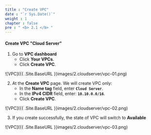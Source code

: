 ```yaml
---
title : "Create VPC"
date : "`r Sys.Date()`"
weight : 1
chapter : false
pre : " <b> 2.1 </b> "
---
```



#### Create VPC "Cloud Server"
1. Go to **VPC dashboard**
   + Click **Your VPCs**.
   + Click **Create VPC**.

![VPC]({{ .Site.BaseURL }}images/2.cloudserver/vpc-01.png)

2. At the **Create VPC** page. We will create VPC only:
   + In the **Name tag** field, enter **`Cloud Server`**.
   + In the **IPv4 CIDR** field, enter: **`10.10.0.0/16`**.
   + Click **Create VPC**.

![VPC]({{ .Site.BaseURL }}images/2.cloudserver/vpc-02.png)

3. If you create successfully, the state of VPC will switch to **Available**

![VPC]({{ .Site.BaseURL }}images/2.cloudserver/vpc-03.png)

